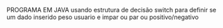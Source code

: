 PROGRAMA EM JAVA
usando estrutura de decisão switch para definir se um dado inserido peso usuario e impar ou par
ou positivo/negativo 
